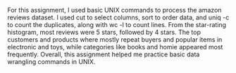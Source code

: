 For this assignment, I used basic UNIX commands to process the amazon reviews dataset. I used cut to select columns, sort to order data, and uniq -c to count the duplicates, along with wc -l to count lines. From the star-rating histogram, most reviews were 5 stars, followed by 4 stars. The top customers and products where mostly repeat buyers and popular items in electronic and toys, while categories like books and homie appeared most frequently. Overall, this assignment helped me practice basic data wrangling commands in UNIX.
